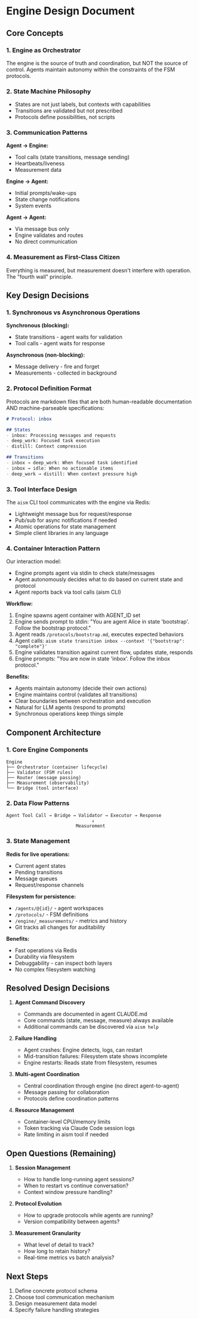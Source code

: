 # Engine Design Document

## Core Concepts

### 1. Engine as Orchestrator
The engine is the source of truth and coordination, but NOT the source of control. Agents maintain autonomy within the constraints of the FSM protocols.

### 2. State Machine Philosophy
- States are not just labels, but contexts with capabilities
- Transitions are validated but not prescribed
- Protocols define possibilities, not scripts

### 3. Communication Patterns

**Agent → Engine:**
- Tool calls (state transitions, message sending)
- Heartbeats/liveness
- Measurement data

**Engine → Agent:**
- Initial prompts/wake-ups
- State change notifications
- System events

**Agent → Agent:**
- Via message bus only
- Engine validates and routes
- No direct communication

### 4. Measurement as First-Class Citizen
Everything is measured, but measurement doesn't interfere with operation. The "fourth wall" principle.

## Key Design Decisions

### 1. Synchronous vs Asynchronous Operations

**Synchronous (blocking):**
- State transitions - agent waits for validation
- Tool calls - agent waits for response

**Asynchronous (non-blocking):**
- Message delivery - fire and forget
- Measurements - collected in background

### 2. Protocol Definition Format

Protocols are markdown files that are both human-readable documentation AND machine-parseable specifications:

```markdown
# Protocol: inbox

## States
- inbox: Processing messages and requests
- deep_work: Focused task execution  
- distill: Context compression

## Transitions
- inbox → deep_work: When focused task identified
- inbox → idle: When no actionable items
- deep_work → distill: When context pressure high
```

### 3. Tool Interface Design

The `aism` CLI tool communicates with the engine via Redis:
- Lightweight message bus for request/response
- Pub/sub for async notifications if needed
- Atomic operations for state management
- Simple client libraries in any language

### 4. Container Interaction Pattern

Our interaction model:
- Engine prompts agent via stdin to check state/messages
- Agent autonomously decides what to do based on current state and protocol
- Agent reports back via tool calls (aism CLI)

**Workflow:**
1. Engine spawns agent container with AGENT_ID set
2. Engine sends prompt to stdin: "You are agent Alice in state 'bootstrap'. Follow the bootstrap protocol."
3. Agent reads `/protocols/bootstrap.md`, executes expected behaviors
4. Agent calls: `aism state transition inbox --context '{"bootstrap": "complete"}'`
5. Engine validates transition against current flow, updates state, responds
6. Engine prompts: "You are now in state 'inbox'. Follow the inbox protocol."

**Benefits:**
- Agents maintain autonomy (decide their own actions)
- Engine maintains control (validates all transitions)
- Clear boundaries between orchestration and execution
- Natural for LLM agents (respond to prompts)
- Synchronous operations keep things simple

## Component Architecture

### 1. Core Engine Components

```
Engine
├── Orchestrator (container lifecycle)
├── Validator (FSM rules)
├── Router (message passing)
├── Measurement (observability)
└── Bridge (tool interface)
```

### 2. Data Flow Patterns

```
Agent Tool Call → Bridge → Validator → Executor → Response
                                ↓
                          Measurement
```

### 3. State Management

**Redis for live operations:**
- Current agent states
- Pending transitions
- Message queues
- Request/response channels

**Filesystem for persistence:**
- `/agents/@{id}/` - agent workspaces
- `/protocols/` - FSM definitions
- `/engine/_measurements/` - metrics and history
- Git tracks all changes for auditability

**Benefits:**
- Fast operations via Redis
- Durability via filesystem
- Debuggability - can inspect both layers
- No complex filesystem watching

## Resolved Design Decisions

1. **Agent Command Discovery**
   - Commands are documented in agent CLAUDE.md
   - Core commands (state, message, measure) always available
   - Additional commands can be discovered via `aism help`

2. **Failure Handling**
   - Agent crashes: Engine detects, logs, can restart
   - Mid-transition failures: Filesystem state shows incomplete
   - Engine restarts: Reads state from filesystem, resumes

3. **Multi-agent Coordination**
   - Central coordination through engine (no direct agent-to-agent)
   - Message passing for collaboration
   - Protocols define coordination patterns

4. **Resource Management**
   - Container-level CPU/memory limits
   - Token tracking via Claude Code session logs
   - Rate limiting in aism tool if needed

## Open Questions (Remaining)

1. **Session Management**
   - How to handle long-running agent sessions?
   - When to restart vs continue conversation?
   - Context window pressure handling?

2. **Protocol Evolution**
   - How to upgrade protocols while agents are running?
   - Version compatibility between agents?

3. **Measurement Granularity**
   - What level of detail to track?
   - How long to retain history?
   - Real-time metrics vs batch analysis?

## Next Steps

1. Define concrete protocol schema
2. Choose tool communication mechanism
3. Design measurement data model
4. Specify failure handling strategies